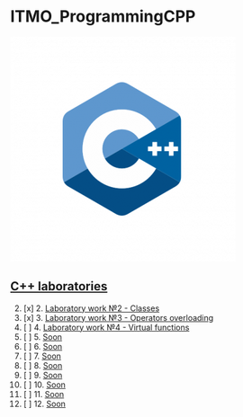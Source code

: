 # ITMO_ProgrammingCPP

<img src= "https://github.com/ew0s/ITMO_ProgrammingCPP/blob/master/UE4DeclaringInterfaces-400x400.png">

## [C++ laboratories](LABS)



2. [x] 2. [Laboratory work №2 - Classes](LABS/LAB2)
3. [x] 3. [Laboratory work №3 - Operators overloading](LABS/LAB3)
4. [ ] 4. [Laboratory work №4 - Virtual functions](LABS/LAB4)
5. [ ] 5. [Soon](#)
6. [ ] 6. [Soon](#)
7. [ ] 7. [Soon](#)
8. [ ] 8. [Soon](#)
9. [ ] 9. [Soon](#)
10. [ ] 10. [Soon](#)
11. [ ] 11. [Soon](#)
12. [ ] 12. [Soon](#)
